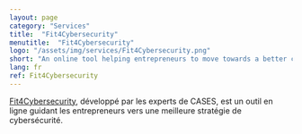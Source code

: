 ```yaml
---
layout: page
category: "Services"
title:  "Fit4Cybersecurity"
menutitle:  "Fit4Cybersecurity"
logo: "/assets/img/services/Fit4Cybersecurity.png"
short: "An online tool helping entrepreneurs to move towards a better cybersecurity strategy."
lang: fr
ref: Fit4Cybersecurity
---
```


[Fit4Cybersecurity](http://startup.cases.lu), développé par les experts de
CASES, est un outil en ligne guidant les entrepreneurs vers une meilleure
stratégie de cybersécurité.
